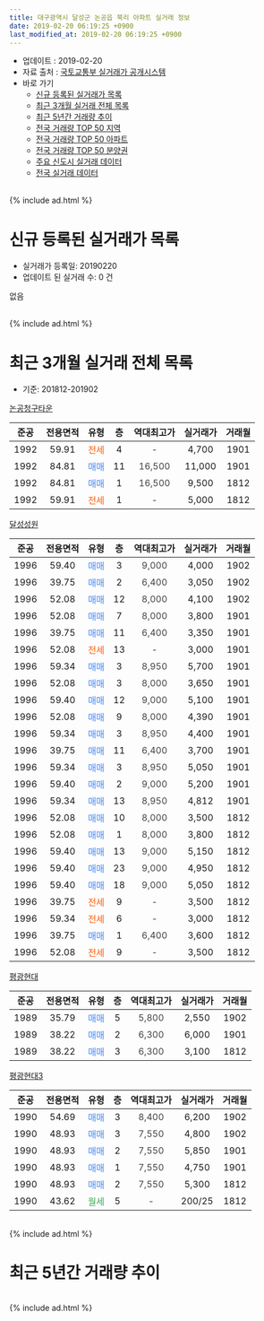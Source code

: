 ```yaml
---
title: 대구광역시 달성군 논공읍 북리 아파트 실거래 정보
date: 2019-02-20 06:19:25 +0900
last_modified_at: 2019-02-20 06:19:25 +0900
---
```


* 업데이트 : 2019-02-20
* 자료 출처 : [국토교통부 실거래가 공개시스템](http://rt.molit.go.kr)
* 바로 가기
    * [신규 등록된 실거래가 목록](#신규-등록된-실거래가-목록)
    * [최근 3개월 실거래 전체 목록](#최근-3개월-실거래-전체-목록)
    * [최근 5년간 거래량 추이](#최근-5년간-거래량-추이)
    * [전국 거래량 TOP 50 지역](https://inasie.github.io/apt-trade-info/최근-3개월-전국에서-가장-거래가-많이-발생한-지역)
    * [전국 거래량 TOP 50 아파트](https://inasie.github.io/apt-trade-info/최근-3개월-전국에서-가장-거래가-많이-발생한-아파트)
    * [전국 거래량 TOP 50 분양권](https://inasie.github.io/apt-trade-info/최근-3개월-전국에서-가장-거래가-많이-발생한-분양권)
    * [주요 신도시 실거래 데이터](https://inasie.github.io/apt-trade-info/주요-신도시)
    * [전국 실거래 데이터](https://inasie.github.io/apt-trade-info/전국)
<br>
{% include ad.html %}
<br>

# 신규 등록된 실거래가 목록
* 실거래가 등록일: 20190220
* 업데이트 된 실거래 수: 0 건

없음

<br>
{% include ad.html %}
<br>

# 최근 3개월 실거래 전체 목록
* 기준: 201812-201902


[논공청구타운](https://search.naver.com/search.naver?query=%EB%8C%80%EA%B5%AC%EA%B4%91%EC%97%AD%EC%8B%9C+%EB%8B%AC%EC%84%B1%EA%B5%B0+%EB%85%BC%EA%B3%B5%EC%9D%8D+%EB%B6%81%EB%A6%AC+%EB%85%BC%EA%B3%B5%EC%B2%AD%EA%B5%AC%ED%83%80%EC%9A%B4)

|준공|전용면적|유형|층|역대최고가|실거래가|거래월|
|:---:|:---:|:---:|:---:|:---:|:---:|:---:|
|1992|59.91|<span style="color:#ff5a00">전세</span>|4|<span style="color:#444444">-</span>|4,700|1901|
|1992|84.81|<span style="color:#4285f3">매매</span>|11|<span style="color:#444444">16,500</span>|11,000|1901|
|1992|84.81|<span style="color:#4285f3">매매</span>|1|<span style="color:#444444">16,500</span>|9,500|1812|
|1992|59.91|<span style="color:#ff5a00">전세</span>|1|<span style="color:#444444">-</span>|5,000|1812|

[달성성원](https://search.naver.com/search.naver?query=%EB%8C%80%EA%B5%AC%EA%B4%91%EC%97%AD%EC%8B%9C+%EB%8B%AC%EC%84%B1%EA%B5%B0+%EB%85%BC%EA%B3%B5%EC%9D%8D+%EB%B6%81%EB%A6%AC+%EB%8B%AC%EC%84%B1%EC%84%B1%EC%9B%90)

|준공|전용면적|유형|층|역대최고가|실거래가|거래월|
|:---:|:---:|:---:|:---:|:---:|:---:|:---:|
|1996|59.40|<span style="color:#4285f3">매매</span>|3|<span style="color:#444444">9,000</span>|4,000|1902|
|1996|39.75|<span style="color:#4285f3">매매</span>|2|<span style="color:#444444">6,400</span>|3,050|1902|
|1996|52.08|<span style="color:#4285f3">매매</span>|12|<span style="color:#444444">8,000</span>|4,100|1902|
|1996|52.08|<span style="color:#4285f3">매매</span>|7|<span style="color:#444444">8,000</span>|3,800|1901|
|1996|39.75|<span style="color:#4285f3">매매</span>|11|<span style="color:#444444">6,400</span>|3,350|1901|
|1996|52.08|<span style="color:#ff5a00">전세</span>|13|<span style="color:#444444">-</span>|3,000|1901|
|1996|59.34|<span style="color:#4285f3">매매</span>|3|<span style="color:#444444">8,950</span>|5,700|1901|
|1996|52.08|<span style="color:#4285f3">매매</span>|3|<span style="color:#444444">8,000</span>|3,650|1901|
|1996|59.40|<span style="color:#4285f3">매매</span>|12|<span style="color:#444444">9,000</span>|5,100|1901|
|1996|52.08|<span style="color:#4285f3">매매</span>|9|<span style="color:#444444">8,000</span>|4,390|1901|
|1996|59.34|<span style="color:#4285f3">매매</span>|3|<span style="color:#444444">8,950</span>|4,400|1901|
|1996|39.75|<span style="color:#4285f3">매매</span>|11|<span style="color:#444444">6,400</span>|3,700|1901|
|1996|59.34|<span style="color:#4285f3">매매</span>|3|<span style="color:#444444">8,950</span>|5,050|1901|
|1996|59.40|<span style="color:#4285f3">매매</span>|2|<span style="color:#444444">9,000</span>|5,200|1901|
|1996|59.34|<span style="color:#4285f3">매매</span>|13|<span style="color:#444444">8,950</span>|4,812|1901|
|1996|52.08|<span style="color:#4285f3">매매</span>|10|<span style="color:#444444">8,000</span>|3,500|1812|
|1996|52.08|<span style="color:#4285f3">매매</span>|1|<span style="color:#444444">8,000</span>|3,800|1812|
|1996|59.40|<span style="color:#4285f3">매매</span>|13|<span style="color:#444444">9,000</span>|5,150|1812|
|1996|59.40|<span style="color:#4285f3">매매</span>|23|<span style="color:#444444">9,000</span>|4,950|1812|
|1996|59.40|<span style="color:#4285f3">매매</span>|18|<span style="color:#444444">9,000</span>|5,050|1812|
|1996|39.75|<span style="color:#ff5a00">전세</span>|9|<span style="color:#444444">-</span>|3,500|1812|
|1996|59.34|<span style="color:#ff5a00">전세</span>|6|<span style="color:#444444">-</span>|3,000|1812|
|1996|39.75|<span style="color:#4285f3">매매</span>|1|<span style="color:#444444">6,400</span>|3,600|1812|
|1996|52.08|<span style="color:#ff5a00">전세</span>|9|<span style="color:#444444">-</span>|3,500|1812|

[평광현대](https://search.naver.com/search.naver?query=%EB%8C%80%EA%B5%AC%EA%B4%91%EC%97%AD%EC%8B%9C+%EB%8B%AC%EC%84%B1%EA%B5%B0+%EB%85%BC%EA%B3%B5%EC%9D%8D+%EB%B6%81%EB%A6%AC+%ED%8F%89%EA%B4%91%ED%98%84%EB%8C%80)

|준공|전용면적|유형|층|역대최고가|실거래가|거래월|
|:---:|:---:|:---:|:---:|:---:|:---:|:---:|
|1989|35.79|<span style="color:#4285f3">매매</span>|5|<span style="color:#444444">5,800</span>|2,550|1902|
|1989|38.22|<span style="color:#4285f3">매매</span>|2|<span style="color:#444444">6,300</span>|6,000|1901|
|1989|38.22|<span style="color:#4285f3">매매</span>|3|<span style="color:#444444">6,300</span>|3,100|1812|

[평광현대3](https://search.naver.com/search.naver?query=%EB%8C%80%EA%B5%AC%EA%B4%91%EC%97%AD%EC%8B%9C+%EB%8B%AC%EC%84%B1%EA%B5%B0+%EB%85%BC%EA%B3%B5%EC%9D%8D+%EB%B6%81%EB%A6%AC+%ED%8F%89%EA%B4%91%ED%98%84%EB%8C%803)

|준공|전용면적|유형|층|역대최고가|실거래가|거래월|
|:---:|:---:|:---:|:---:|:---:|:---:|:---:|
|1990|54.69|<span style="color:#4285f3">매매</span>|3|<span style="color:#444444">8,400</span>|6,200|1902|
|1990|48.93|<span style="color:#4285f3">매매</span>|3|<span style="color:#444444">7,550</span>|4,800|1902|
|1990|48.93|<span style="color:#4285f3">매매</span>|2|<span style="color:#444444">7,550</span>|5,850|1901|
|1990|48.93|<span style="color:#4285f3">매매</span>|1|<span style="color:#444444">7,550</span>|4,750|1901|
|1990|48.93|<span style="color:#4285f3">매매</span>|2|<span style="color:#444444">7,550</span>|5,300|1812|
|1990|43.62|<span style="color:#34a853">월세</span>|5|<span style="color:#444444">-</span>|200/25|1812|


<br>
{% include ad.html %}
<br>

# 최근 5년간 거래량 추이


<div style="width:100%;">
    <canvas id="deal_progress" height="200"></canvas>
</div>

<script>
new Chart(document.getElementById("deal_progress"), {
    type: 'line',
    data: {
        labels: ['201402','201403','201404','201405','201406','201407','201408','201409','201410','201411','201412','201501','201502','201503','201504','201505','201506','201507','201508','201509','201510','201511','201512','201601','201602','201603','201604','201605','201606','201607','201608','201609','201610','201611','201612','201701','201702','201703','201704','201705','201706','201707','201708','201709','201710','201711','201712','201801','201802','201803','201804','201805','201806','201807','201808','201809','201810','201811','201812','201901','201902'],
        datasets: [{
            label: '매매',
            pointRadius: 1,
            data: [33, 25, 17, 24, 17, 9, 16, 30, 27, 13, 18, 12, 18, 31, 17, 23, 31, 19, 12, 15, 22, 15, 12, 13, 13, 13, 12, 18, 24, 19, 27, 14, 17, 15, 11, 16, 19, 15, 17, 13, 16, 18, 10, 10, 10, 14, 7, 17, 11, 11, 9, 11, 6, 12, 13, 11, 15, 17, 9, 15, 6],
            borderColor: "rgba(255, 201, 14, 1)",
            backgroundColor: "rgba(255, 201, 14, 0.5)",
            fill: false,
            lineTension: 0
        },{
            label: '전월세',
            pointRadius: 1,
            data: [13, 23, 12, 13, 6, 13, 17, 17, 12, 13, 7, 4, 10, 11, 10, 11, 8, 10, 7, 9, 11, 10, 11, 9, 10, 5, 7, 11, 5, 3, 10, 5, 12, 6, 2, 3, 9, 14, 2, 8, 5, 7, 5, 6, 6, 4, 4, 6, 7, 3, 8, 7, 1, 0, 7, 3, 5, 5, 5, 2, 0],
            borderColor: "rgba(0, 141, 185, 1)",
            backgroundColor: "rgba(0, 141, 185, 0.5)",
            fill: false,
            lineTension: 0
        }
        ]
    },
    options: {
        responsive: true,
        title: {
            display: false
        },
        tooltips: {
            mode: 'index',
            intersect: false
        },
        hover: {
            mode: 'nearest',
            intersect: true
        },
        scales: {
            xAxes: [{
                display: true,
                scaleLabel: {
                    display: true,
                    labelString: '년/월'
                }
            }],
            yAxes: [{
                display: true,
                ticks: {
                    suggestedMin: 0,
                },
                scaleLabel: {
                    display: true,
                    labelString: '실거래 수'
                }
            }]
        }
    }
});

</script>


<br>
{% include ad.html %}
<br>

